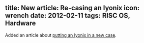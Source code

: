 title: New article: Re-casing an Iyonix
icon: wrench
date: 2012-02-11
tags: RISC OS, Hardware
----

Added an article about [putting an Iyonix in a new case](/risc.os/iyonix-case.html).
